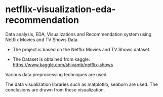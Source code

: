 # netflix-visualization-eda-recommendation
Data analysis, EDA, Visualizations and Recommendation system using Netflix Movies and TV Shows Data.

- The project is based on the Netflix Movies and TV Shows dataset.

- The Dataset is obtained from kaggle: https://www.kaggle.com/shivamb/netflix-shows

Various data preprocessing techniques are used.

The data visualization libraries such as matplotlib, seaborn are used. The conclusions are drawn from these visualization.
